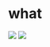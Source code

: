 <!--### Hi there 👋-->

<!--
**twoten-eq/twoten-eq** is a ✨ _special_ ✨ repository because its `README.md` (this file) appears on your GitHub profile.

Here are some ideas to get you started:

- 🔭 I’m currently working on ...
- 🌱 I’m currently learning ...
- 👯 I’m looking to collaborate on ...
- 🤔 I’m looking for help with ...
- 💬 Ask me about ...
- 📫 How to reach me: ...
- 😄 Pronouns: ...
- ⚡ Fun fact: ...
-->

<h1>what</h1>
<div align="top">
  <img src="https://github-readme-stats.vercel.app/api?username=twoten-eq&show_icons=true" />
  <img src="https://github-readme-stats.vercel.app/api/top-langs/?username=twoten-eq&layout=compact&langs_count=4" />
</div>

